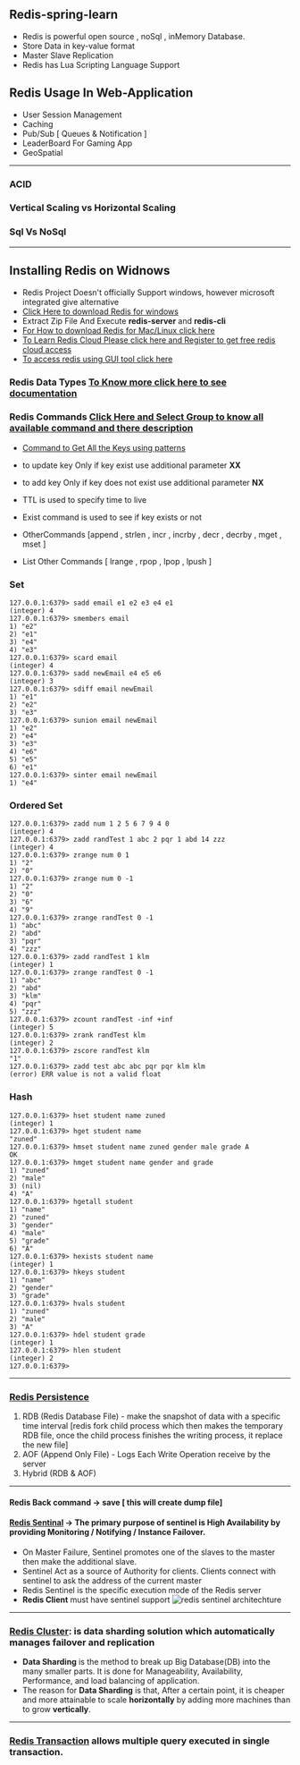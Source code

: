 ## Redis-spring-learn
- Redis is powerful open source , noSql , inMemory Database.
- Store Data in key-value format
- Master Slave Replication
- Redis has Lua Scripting Language Support

## Redis Usage In Web-Application
- User Session Management
- Caching
- Pub/Sub [ Queues & Notification ]
- LeaderBoard For Gaming App
- GeoSpatial

***
### ACID 
### Vertical Scaling vs Horizontal Scaling
### Sql Vs NoSql
***
## Installing Redis on Widnows 
- Redis Project Doesn't officially Support windows, however microsoft integrated give alternative
- [Click Here to download Redis for windows](https://github.com/ServiceStack/redis-windows/tree/master/downloads)
- Extract Zip File And Execute **redis-server** and **redis-cli**
- [For How to download Redis for Mac/Linux click here](https://redis.io/download)
- [To Learn Redis Cloud Please click here and Register to get free redis cloud access](https://app.redislabs.com/#/login)
- [To access redis using GUI tool click here](https://docs.redisdesktop.com/en/latest/install/)

### Redis Data Types [To Know more click here to see documentation](https://redis.io/topics/data-types)
### Redis Commands [Click Here and Select Group to know all available command and there description](https://redis.io/commands)

- [Command to Get All the Keys using patterns](https://redis.io/commands/keys)

- to update key Only if key exist use additional parameter **XX**
- to add key Only if key does not exist use additional parameter **NX**
- TTL is used to specify time to live 
- Exist command is used to see if key exists or not
- OtherCommands [append , strlen , incr , incrby , decr , decrby , mget , mset ]
- List Other Commands [ lrange , rpop , lpop , lpush ]
### Set 
	127.0.0.1:6379> sadd email e1 e2 e3 e4 e1
	(integer) 4
	127.0.0.1:6379> smembers email
	1) "e2"
	2) "e1"
	3) "e4"
	4) "e3"
	127.0.0.1:6379> scard email
	(integer) 4
	127.0.0.1:6379> sadd newEmail e4 e5 e6
	(integer) 3
	127.0.0.1:6379> sdiff email newEmail
	1) "e1"
	2) "e2"
	3) "e3"
	127.0.0.1:6379> sunion email newEmail
	1) "e2"
	2) "e4"
	3) "e3"
	4) "e6"
	5) "e5"
	6) "e1"
	127.0.0.1:6379> sinter email newEmail
	1) "e4"

### Ordered Set
	127.0.0.1:6379> zadd num 1 2 5 6 7 9 4 0
	(integer) 4
	127.0.0.1:6379> zadd randTest 1 abc 2 pqr 1 abd 14 zzz
	(integer) 4
	127.0.0.1:6379> zrange num 0 1
	1) "2"
	2) "0"
	127.0.0.1:6379> zrange num 0 -1
	1) "2"
	2) "0"
	3) "6"
	4) "9"
	127.0.0.1:6379> zrange randTest 0 -1
	1) "abc"
	2) "abd"
	3) "pqr"
	4) "zzz"
	127.0.0.1:6379> zadd randTest 1 klm
	(integer) 1
	127.0.0.1:6379> zrange randTest 0 -1
	1) "abc"
	2) "abd"
	3) "klm"
	4) "pqr"
	5) "zzz"
	127.0.0.1:6379> zcount randTest -inf +inf
	(integer) 5
	127.0.0.1:6379> zrank randTest klm
	(integer) 2
	127.0.0.1:6379> zscore randTest klm
	"1"
	127.0.0.1:6379> zadd test abc abc pqr pqr klm klm
	(error) ERR value is not a valid float

### Hash
	127.0.0.1:6379> hset student name zuned
	(integer) 1
	127.0.0.1:6379> hget student name
	"zuned"
	127.0.0.1:6379> hmset student name zuned gender male grade A
	OK
	127.0.0.1:6379> hmget student name gender and grade
	1) "zuned"
	2) "male"
	3) (nil)
	4) "A"
	127.0.0.1:6379> hgetall student
	1) "name"
	2) "zuned"
	3) "gender"
	4) "male"
	5) "grade"
	6) "A"
	127.0.0.1:6379> hexists student name
	(integer) 1
	127.0.0.1:6379> hkeys student
	1) "name"
	2) "gender"
	3) "grade"
	127.0.0.1:6379> hvals student
	1) "zuned"
	2) "male"
	3) "A"
	127.0.0.1:6379> hdel student grade
	(integer) 1
	127.0.0.1:6379> hlen student
	(integer) 2
	127.0.0.1:6379>

***
### [Redis Persistence](https://redis.io/topics/persistence) 
1. RDB (Redis Database File) - make the snapshot of data with a specific time interval [redis fork child process which then makes the temporary RDB file, once the child process finishes the writing process, it replace the new file]
2. AOF (Append Only File) - Logs Each Write Operation receive by the server
3. Hybrid (RDB & AOF)

***
#### Redis Back command -> save [ this will create dump file]

#### [Redis Sentinal](https://redis.io/topics/sentinel) -> The primary purpose of sentinel is **High Availability** by providing Monitoring / Notifying / Instance Failover.
- On Master Failure, Sentinel promotes one of the slaves to the master then make the additional slave.
- Sentinel Act as a source of Authority for clients. Clients connect with sentinel to ask the address of the current master
- Redis Sentinel is the specific execution mode of the Redis server
- **Redis Client** must have sentinel support
![redis sentinel architechture](https://github.com/zuned/redis-spring-learn/blob/main/Sentinel%20Architechture.jpg)

***
### [Redis Cluster](https://redis.io/topics/cluster-tutorial): is data sharding solution which automatically manages failover and replication
- **Data Sharding** is the method to break up Big Database(DB) into the many smaller parts. It is done for Manageability, Availability, Performance, and load balancing of application. 
- The reason for **Data Sharding** is that, After a certain point, it is cheaper and more attainable to scale **horizontally** by adding more machines than to grow **vertically**.

***
### [Redis Transaction](https://redis.io/topics/transactions) allows multiple query executed in single transaction.
